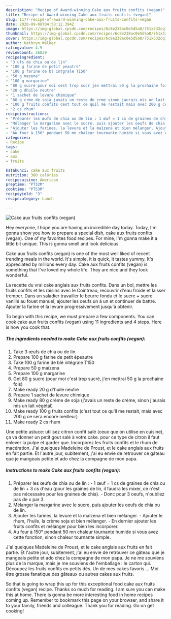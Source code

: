 ```yaml
---
description: "Recipe of Award-winning Cake aux fruits confits (vegan)"
title: "Recipe of Award-winning Cake aux fruits confits (vegan)"
slug: 1177-recipe-of-award-winning-cake-aux-fruits-confits-vegan
date: 2020-09-08T04:58:12.394Z
image: https://img-global.cpcdn.com/recipes/6c8e238ac0e5d5a0/751x532cq70/cake-aux-fruits-confits-vegan-photo-principale-de-la-recette.jpg
thumbnail: https://img-global.cpcdn.com/recipes/6c8e238ac0e5d5a0/751x532cq70/cake-aux-fruits-confits-vegan-photo-principale-de-la-recette.jpg
cover: https://img-global.cpcdn.com/recipes/6c8e238ac0e5d5a0/751x532cq70/cake-aux-fruits-confits-vegan-photo-principale-de-la-recette.jpg
author: Kathryn Walker
ratingvalue: 4.9
reviewcount: 36839
recipeingredient:
- "3 ufs de chia ou de lin"
- "100 g farine de petit peautre"
- "100 g farine de bl intgrale T150"
- "50 g mazena"
- "100 g margarine"
- "80 g sucre pour moi cest trop sucr jen mettrai 50 g la prochaine fois"
- "20 g dhuile neutre"
- "1 sachet de levure chimique"
- "80 g crme de soja javais un reste de crme sinon jaurais mis un lait vgtal"
- "100 g fruits confits cest tout ce quil me restait mais avec 200 g ce sera encore meilleur"
- "2 cs rhum"
recipeinstructions:
- "Préparer les œufs de chia ou de lin : 1 œuf = 1 cs de graines de chia ou de lin + 3 cs d&#39;eau (pour les graines de lin, il faudra les mixer, ce n&#39;est pas nécessaire pour les graines de chia). Donc pour 3 oeufs, n&#39;oubliez pas de x par 3."
- "Mélanger la margarine avec le sucre, puis ajouter les oeufs de chia ou de lin."
- "Ajouter les farines, la levure et la maïzena et bien mélanger. Ajouter le rhum, l&#39;huile, la crème soja et bien mélanger. En dernier ajouter les fruits confits et mélanger pour bien les incorporer."
- "Au four à 150° pendant 50 mn chaleur tournante humide si vous avez cette fonction, sinon chaleur tournante simple."
categories:
- Recipe
tags:
- cake
- aux
- fruits

katakunci: cake aux fruits 
nutrition: 300 calories
recipecuisine: American
preptime: "PT32M"
cooktime: "PT53M"
recipeyield: "3"
recipecategory: Lunch

---
```



![Cake aux fruits confits (vegan)](https://img-global.cpcdn.com/recipes/6c8e238ac0e5d5a0/751x532cq70/cake-aux-fruits-confits-vegan-photo-principale-de-la-recette.jpg)

Hey everyone, I hope you are having an incredible day today. Today, I'm gonna show you how to prepare a special dish, cake aux fruits confits (vegan). One of my favorites food recipes. For mine, I'm gonna make it a little bit unique. This is gonna smell and look delicious.

Cake aux fruits confits (vegan) is one of the most well liked of recent trending meals in the world. It's simple, it is quick, it tastes yummy. It's appreciated by millions every day. Cake aux fruits confits (vegan) is something that I've loved my whole life. They are nice and they look wonderful.

La recette du vrai cake anglais aux fruits confits. Dans un bol, mettre les fruits confits et les raisins avec le Cointreau, recouvrir d&#39;eau froide et laisser tremper. Dans un saladier travailler le beurre fondu et le sucre + sucre vanillé au fouet manuel, ajouter les oeufs un à un et continuer de battre. Ajouter la farine et la levure progressivement jusqu&#39;à obtenir.


To begin with this recipe, we must prepare a few components. You can cook cake aux fruits confits (vegan) using 11 ingredients and 4 steps. Here is how you cook that.

<!--inarticleads1-->

##### The ingredients needed to make Cake aux fruits confits (vegan):

1. Take 3 œufs de chia ou de lin
1. Prepare 100 g farine de petit épeautre
1. Take 100 g farine de blé intégrale T150
1. Prepare 50 g maïzena
1. Prepare 100 g margarine
1. Get 80 g sucre (pour moi c&#39;est trop sucré, j&#39;en mettrai 50 g la prochaine fois)
1. Make ready 20 g d&#39;huile neutre
1. Prepare 1 sachet de levure chimique
1. Make ready 80 g crème de soja (j&#39;avais un reste de crème, sinon j&#39;aurais mis un lait végétal)
1. Make ready 100 g fruits confits (c&#39;est tout ce qu&#39;il me restait, mais avec 200 g ce sera encore meilleur)
1. Make ready 2 cs rhum


Une petite astuce: utilisez citron confit salé (ceux que on utilise en cuisine), ça va donner un petit gout salé à votre cake. pour ce type de citron il faut enlever la pulpe et garder que. Incorporez les fruits confits et le rhum de macération. J&#39;ai quelques Madeleine de Proust, et le cake anglais aux fruits en fait partie. Et l&#39;autre jour, subitement, j&#39;ai eu envie de retrouver ce gâteau que je mangeais petite et ado chez la compagne de mon papa. 

<!--inarticleads2-->

##### Instructions to make Cake aux fruits confits (vegan):

1. Préparer les œufs de chia ou de lin : - 1 œuf = 1 cs de graines de chia ou de lin + 3 cs d&#39;eau (pour les graines de lin, il faudra les mixer, ce n&#39;est pas nécessaire pour les graines de chia). - Donc pour 3 oeufs, n&#39;oubliez pas de x par 3.
1. Mélanger la margarine avec le sucre, puis ajouter les oeufs de chia ou de lin.
1. Ajouter les farines, la levure et la maïzena et bien mélanger. - Ajouter le rhum, l&#39;huile, la crème soja et bien mélanger. - En dernier ajouter les fruits confits et mélanger pour bien les incorporer.
1. Au four à 150° pendant 50 mn chaleur tournante humide si vous avez cette fonction, sinon chaleur tournante simple.


J&#39;ai quelques Madeleine de Proust, et le cake anglais aux fruits en fait partie. Et l&#39;autre jour, subitement, j&#39;ai eu envie de retrouver ce gâteau que je mangeais petite et ado chez la compagne de mon papa. Je ne me souviens plus de la marque, mais je me souviens de l&#39;emballage : le carton qui. Découpez les fruits confits en petits dés. Un de mes cakes favoris … Moi être grosse fanatique des gâteaux ou autres cakes aux fruits. 

So that is going to wrap this up for this exceptional food cake aux fruits confits (vegan) recipe. Thanks so much for reading. I am sure you can make this at home. There is gonna be more interesting food in home recipes coming up. Remember to bookmark this page on your browser, and share it to your family, friends and colleague. Thank you for reading. Go on get cooking!

